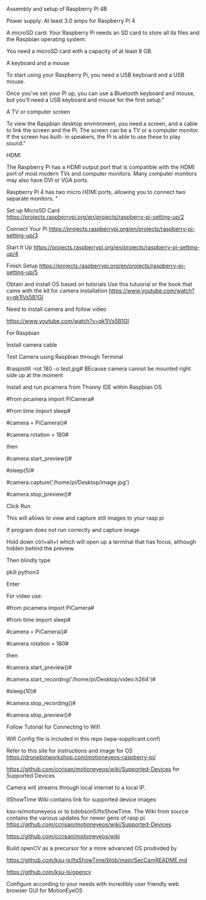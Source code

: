 
Assembly and setup of Raspberry Pi 4B
  
  Power supply:  At least 3.0 amps for Raspberry Pi 4
  
  A microSD card: Your Raspberry Pi needs an SD card to store all its files and the Raspbian operating system.
  
  You need a microSD card with a capacity of at least 8 GB.
  
  A keyboard and a mouse
  
  To start using your Raspberry Pi, you need a USB keyboard and a USB mouse.
  
  Once you’ve set your Pi up, you can use a Bluetooth keyboard and mouse, but you’ll need a USB keyboard and mouse for the first setup."
  
  A TV or computer screen
  
  To view the Raspbian desktop environment, you need a screen, and a cable to link the screen and the Pi. The screen can be a TV or a computer monitor. If the screen has built-   in speakers, the Pi is able to use these to play sound."
  
  HDMI
  
  The Raspberry Pi has a HDMI output port that is compatible with the HDMI port of most modern TVs and computer monitors. Many computer monitors may also have DVI or VGA ports.
  
  Raspberry Pi 4 has two micro HDMI ports, allowing you to connect two separate monitors. "
  
  Set up MicroSD Card
  https://projects.raspberrypi.org/en/projects/raspberry-pi-setting-up/2
  
  Connect Your Pi
  https://projects.raspberrypi.org/en/projects/raspberry-pi-setting-up/3
  
  Start It Up
  https://projects.raspberrypi.org/en/projects/raspberry-pi-setting-up/4
  
  Finish Setup
  https://projects.raspberrypi.org/en/projects/raspberry-pi-setting-up/5

  Obtain and install OS based on tutorials
Use this tutuorial or the book that came with the kit for camera installation
https://www.youtube.com/watch?v=qk1IVs5B1GI




Need to install camera and follow video

https://www.youtube.com/watch?v=qk1IVs5B1GI

For Raspbian

Install camera cable

Test Camera using Raspbian through Terminal

#raspistill -rot 180 -o test.jpg# BEcause camera cannot be mounted right side up at the moment 

Install and run picamera from Thonny IDE within Raspbian OS

#from picamera import PiCamera#

#from time import sleep#

#camera = PiCamera()#

#camera.rotation = 180#

then


#camera.start_preview()#

#sleep(5)#

#camera.capture('/home/pi/Desktop/image.jpg')

#camera.stop_preview()#

Click Run

This will allows to view and capture still images to your rasp pi

If program does not run correctly and capture image

Hold down ctrl+alt+t which will open up a terminal that has focus, although hidden behind the preview.

Then blindly type

pkill python3

Enter

For video use:


#from picamera import PiCamera#

#from time import sleep#

#camera = PiCamera()#

#camera.rotation = 180#

then


#camera.start_preview()#

#camera.start_recording('/home/pi/Desktop/video.h264')#

#sleep(10)#

#camera.stop_recording()#

#camera.stop_preview()#



Follow Tutorial for Connecting to Wifi

Wifi Config file is included in this repo (wpa-supplicant.conf)

Refer to this site for instructions and image for OS https://dronebotworkshop.com/motioneyeos-raspberry-pi/

https://github.com/ccrisan/motioneyeos/wiki/Supported-Devices for Supported Devices

Camera will streams through local internet to a local IP.  

ItShowTime Wiki contains link for supported device images

ksu-is/motioneyeos or to bdobson5/ItsShowTime.  The Wiki from source contains the various updates for newer gens of rasp pi. https://github.com/ccrisan/motioneyeos/wiki/Supported-Devices

https://github.com/ccrisan/motioneyeos/wiki

Build openCV as a precursor for a more advanced OS prodivded by

https://github.com/ksu-is/ItsShowTime/blob/main/SecCamREADME.md

https://github.com/ksu-is/opencv

Configure according to your needs with incredibly user friendly web browser GUI for MotionEyeOS





